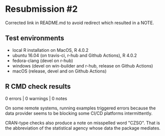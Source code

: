 # Resubmission #2

Corrected link in README.md to avoid redirect which resulted in a NOTE.

## Test environments

* local R installation on MacOS, R 4.0.2
* ubuntu 16.04 (on travis-ci, r-hub and Github Actions), R 4.0.2
* fedora-clang (devel on r-hub)
* windows (devel on win-builder and r-hub, release on Github Actions)
* macOS (release, devel and on Github Actions)

## R CMD check results

0 errors | 0 warnings | 0 notes

On some remote systems, running examples triggered errors because the data provider seems to be blocking some CI/CD platforms intermittently.

CRAN-type checks also produce a note on misspelled word "CZSO".
That is the abbreviation of the statistical agency whose data the package mediates.

